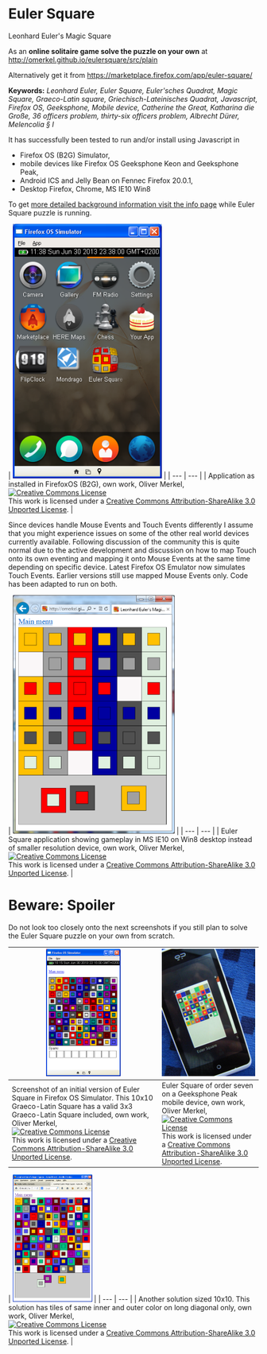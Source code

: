 Euler Square
============

Leonhard Euler's Magic Square

As an __online solitaire game solve the puzzle on your own__ at http://omerkel.github.io/eulersquare/src/plain

Alternatively get it from https://marketplace.firefox.com/app/euler-square/

__Keywords:__ _Leonhard Euler, Euler Square, Euler'sches Quadrat,
Magic Square, Graeco-Latin square, Griechisch-Lateinisches Quadrat,
Javascript, Firefox OS, Geeksphone, Mobile device,
Catherine the Great, Katharina die Gro&szlig;e, 36 officers problem,
thirty-six officers problem, Albrecht D&uuml;rer, Melencolia &sect; I_

It has successfully been tested to run and/or install using Javascript in
* Firefox OS (B2G) Simulator,
* mobile devices like Firefox OS Geeksphone Keon and Geeksphone Peak,
* Android ICS and Jelly Bean on Fennec Firefox 20.0.1,
* Desktop Firefox, Chrome, MS IE10 Win8

To get [more detailed background information visit the
info page](http://omerkel.github.io/eulersquare/src/plain/info.html) while
Euler Square puzzle is running.

| <img height="512" ondragstart="return false;" alt="Application as installed in FirefoxOS (B2G), own work, Oliver Merkel, Creative Commons Attribution-Share Alike license" src="/doc/img/eulerb2g.png" /> |
| --- | --- |
| Application as installed in FirefoxOS (B2G), own work, Oliver Merkel,<br /><a rel="license" href="http://creativecommons.org/licenses/by-sa/3.0/deed.en_US"><img alt="Creative Commons License" style="border-width:0" src="http://i.creativecommons.org/l/by-sa/3.0/88x31.png" /></a><br />This work is licensed under a <a rel="license" href="http://creativecommons.org/licenses/by-sa/3.0/deed.en_US">Creative Commons Attribution-ShareAlike 3.0 Unported License</a>. |

Since devices handle Mouse Events and Touch Events differently
I assume that you might experience issues on some of the other real
world devices currently available. Following discussion of the
community this is quite normal due to the active development and
discussion on how to map Touch onto its own eventing and mapping
it onto Mouse Events at the same time depending on specific device.
Latest Firefox OS Emulator now simulates Touch Events. Earlier
versions still use mapped Mouse Events only. Code has been adapted
to run on both.

| <img height="480" ondragstart="return false;" alt="Euler Square application showing gameplay in MS IE10 on Win8 desktop instead of smaller resolution device, own work, Oliver Merkel, Creative Commons License, This work is licensed under a Creative Commons Attribution-ShareAlike 3.0 Unported License." src="/doc/img/euler_ie10gameplay.png" /> |
| --- | --- |
| Euler Square application showing gameplay in MS IE10 on Win8 desktop instead of smaller resolution device, own work, Oliver Merkel,<br /><a rel="license" href="http://creativecommons.org/licenses/by-sa/3.0/deed.en_US"><img alt="Creative Commons License" style="border-width:0" src="http://i.creativecommons.org/l/by-sa/3.0/88x31.png" /></a><br />This work is licensed under a <a rel="license" href="http://creativecommons.org/licenses/by-sa/3.0/deed.en_US">Creative Commons Attribution-ShareAlike 3.0 Unported License</a>. |

Beware: Spoiler
===============

Do not look too closely onto the next screenshots if you still plan
to solve the Euler Square puzzle on your own from scratch.


| <img height="256" ondragstart="return false;" alt="Screenshot of an initial version of Euler Square in Firefox OS Simulator. This 10x10 Graeco-Latin Square has a valid 3x3 Graeco-Latin Square included, own work, Oliver Merkel, Creative Commons Attribution-Share Alike license" src="/doc/img/euler10b2g.png" /> | <img height="256" ondragstart="return false;" alt="Euler Square of order seven on a Geeksphone Peak mobile device, own work, Oliver Merkel, Creative Commons Attribution-Share Alike license" src="/doc/img/euler_square_7_geeksphone_peak.jpg" /> |
| --- | --- |
| Screenshot of an initial version of Euler Square in Firefox OS Simulator. This 10x10 Graeco-Latin Square has a valid 3x3 Graeco-Latin Square included, own work, Oliver Merkel,<br /><a rel="license" href="http://creativecommons.org/licenses/by-sa/3.0/deed.en_US"><img alt="Creative Commons License" style="border-width:0" src="http://i.creativecommons.org/l/by-sa/3.0/88x31.png" /></a><br />This work is licensed under a <a rel="license" href="http://creativecommons.org/licenses/by-sa/3.0/deed.en_US">Creative Commons Attribution-ShareAlike 3.0 Unported License</a>. | Euler Square of order seven on a Geeksphone Peak mobile device, own work, Oliver Merkel,<br /><a rel="license" href="http://creativecommons.org/licenses/by-sa/3.0/deed.en_US"><img alt="Creative Commons License" style="border-width:0" src="http://i.creativecommons.org/l/by-sa/3.0/88x31.png" /></a><br />This work is licensed under a <a rel="license" href="http://creativecommons.org/licenses/by-sa/3.0/deed.en_US">Creative Commons Attribution-ShareAlike 3.0 Unported License</a>. |

| <img height="256" ondragstart="return false;" alt="Another 10x10 solution with tiles of same inner and outer color on long diagonal only, own work, Oliver Merkel, Creative Commons Attribution-Share Alike license" src="/doc/img/euler_another10x10.png" /> |
| --- | --- |
| Another solution sized 10x10. This solution has tiles of same inner and outer color on long diagonal only, own work, Oliver Merkel,<br /><a rel="license" href="http://creativecommons.org/licenses/by-sa/3.0/deed.en_US"><img alt="Creative Commons License" style="border-width:0" src="http://i.creativecommons.org/l/by-sa/3.0/88x31.png" /></a><br />This work is licensed under a <a rel="license" href="http://creativecommons.org/licenses/by-sa/3.0/deed.en_US">Creative Commons Attribution-ShareAlike 3.0 Unported License</a>. |

